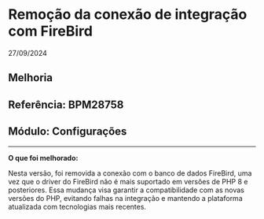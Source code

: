 # Remoção da conexão de integração com FireBird
27/09/2024
## Melhoria
## Referência: BPM28758
## Módulo: Configurações
***

**O que foi melhorado:**

Nesta versão, foi removida a conexão com o banco de dados FireBird, uma vez que o driver do FireBird não é mais suportado em versões de PHP 8 e posteriores. Essa mudança visa garantir a compatibilidade com as novas versões do PHP, evitando falhas na integração e mantendo a plataforma atualizada com tecnologias mais recentes.
